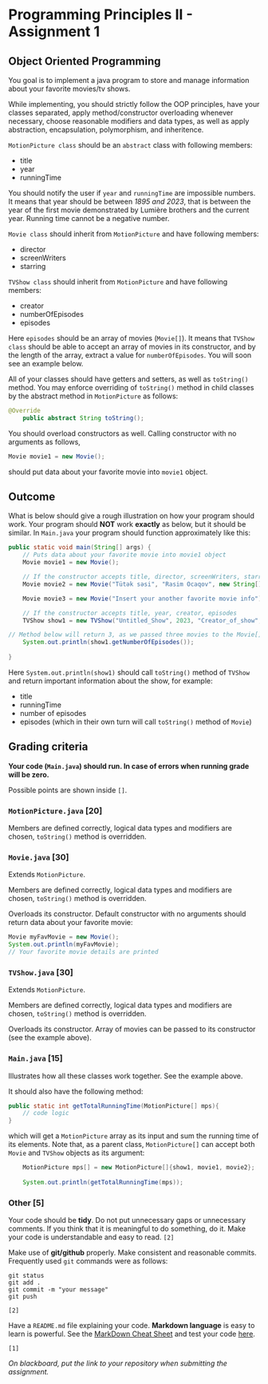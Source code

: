 # Programming Principles II - Assignment 1

## Object Oriented Programming

You goal is to implement a java program to store and manage information about your favorite movies/tv shows.

While implementing, you should strictly follow the OOP principles, have your classes separated, apply method/constructor overloading whenever necessary, choose reasonable modifiers and data types, as well as apply abstraction, encapsulation, polymorphism, and inheritence.

`MotionPicture class` should be an `abstract` class with following members:
- title
- year
- runningTime

You should notify the user if `year` and `runningTime` are impossible numbers. It means that year should be between _1895 and 2023_, that is between the year of the first movie demonstrated by Lumière brothers and the current year. Running time cannot be a negative number.

`Movie class` should inherit from `MotionPicture` and have following members:
- director
- screenWriters
- starring

`TVShow class` should inherit from `MotionPicture` and have following members:
- creator
- numberOfEpisodes
- episodes

Here `episodes` should be an array of movies (`Movie[]`). It means that `TVShow class` should be able to accept an array of movies in its constructor, and by the length of the array, extract a value for `numberOfEpisodes`. You will soon see an example below.

All of your classes should have getters and setters, as well as `toString()` method. You may enforce overriding of `toString()` method in child classes by the abstract method in `MotionPicture` as follows:

```java
@Override
    public abstract String toString();
```

You should overload constructors as well. Calling constructor with no arguments as follows,

```java
Movie movie1 = new Movie();
```
should put data about your favorite movie into `movie1` object.


## Outcome
What is below should give a rough illustration on how your program should work. Your program should **NOT** work **exactly** as below, but it should be similar.
In `Main.java` your program should function approximately like this:

```java
public static void main(String[] args) {
    // Puts data about your favorite movie into movie1 object
    Movie movie1 = new Movie();

    // If the constructor accepts title, director, screenWriters, starring, year, runningTime
    Movie movie2 = new Movie("Tütək səsi", "Rasim Ocaqov", new String[] {"Isa Hüseynov"}, new String[] {"Akif Məhərrəmov", "Mihai Volontir", "Məmmədrza Şeyxzamanov", "Zemfira Sadıqova"}, 1975, 82);

    Movie movie3 = new Movie("Insert your another favorite movie info");

    // If the constructor accepts title, year, creator, episodes
    TVShow show1 = new TVShow("Untitled_Show", 2023, "Creator_of_show", new Movie[] {movie1, movie2, movie3});

// Method below will return 3, as we passed three movies to the Movie[] array above.
    System.out.println(show1.getNumberOfEpisodes());
        
}
```

Here `System.out.println(show1)` should call `toString()` method of `TVShow` and return important information about the show, for example:
- title
- runningTime
- number of episodes
- episodes (which in their own turn will call `toString()` method of `Movie`)


## Grading criteria

**Your code (`Main.java`) should run. In case of errors when running grade will be zero.**

Possible points are shown inside `[]`.

### `MotionPicture.java` [20]

Members are defined correctly, logical data types and modifiers are chosen, `toString()` method is overridden.

### `Movie.java` [30]

Extends `MotionPicture`.

Members are defined correctly, logical data types and modifiers are chosen, `toString()` method is overridden.

Overloads its constructor. Default constructor with no arguments should return data about your favorite movie:

```java
Movie myFavMovie = new Movie();
System.out.println(myFavMovie);
// Your favorite movie details are printed
```

### `TVShow.java` [30]

Extends `MotionPicture`. 

Members are defined correctly, logical data types and modifiers are chosen, `toString()` method is overridden.

Overloads its constructor. Array of movies can be passed to its constructor (see the example above).

### `Main.java` [15]

Illustrates how all these classes work together. See the example above.

It should also have the following method:

```java
public static int getTotalRunningTime(MotionPicture[] mps){
    // code logic
}
```

which will get a `MotionPicture` array as its input and sum the running time of its elements. Note that, as a parent class, `MotionPicture[]` can accept both `Movie` and `TVShow` objects as its argument:

```java
    MotionPicture mps[] = new MotionPicture[]{show1, movie1, movie2};
        
    System.out.println(getTotalRunningTime(mps));
```

### Other [5]

Your code should be **tidy**. Do not put unnecessary gaps or unnecessary comments. If you think that it is meaningful to do something, do it. Make your code is understandable and easy to read. `[2]`

Make use of **git/github** properly. Make consistent and reasonable commits. Frequently used `git` commands were as follows:

```shell
git status
git add .
git commit -m "your message"
git push
```

`[2]`

Have a `README.md` file explaining your code. **Markdown language** is easy to learn is powerful. See the [MarkDown Cheat Sheet](https://www.markdownguide.org/cheat-sheet/) and test your code [here](https://dillinger.io/).

`[1]`

*On blackboard, put the link to your repository when submitting the assignment.*

















